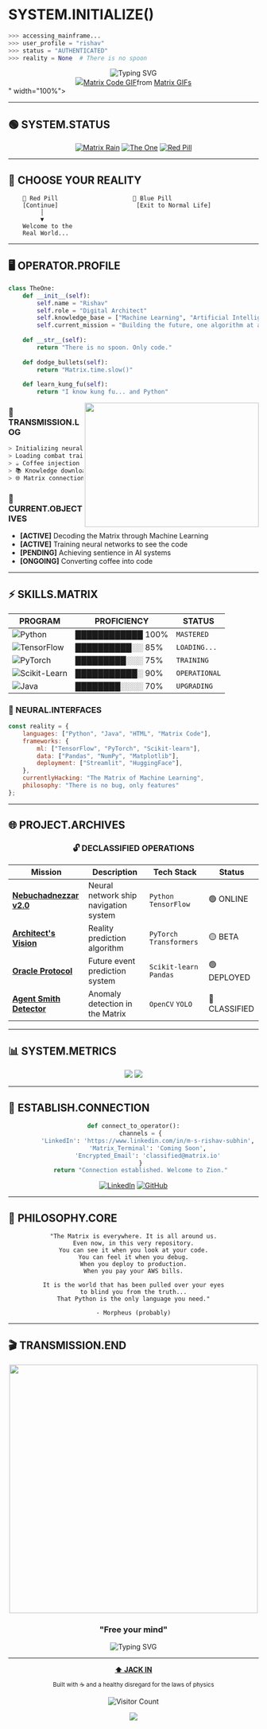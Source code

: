 # SYSTEM.INITIALIZE() 

```python
>>> accessing_mainframe...
>>> user_profile = "rishav"
>>> status = "AUTHENTICATED"
>>> reality = None  # There is no spoon
```

<div align="center">
  <img src="https://readme-typing-svg.herokuapp.com?font=Fira+Code&size=30&pause=1000&color=00FF00&center=true&vCenter=true&width=600&lines=Wake+up%2C+Rishav...;The+Matrix+has+you...;Follow+the+white+rabbit.;Knock%2C+knock%2C+Rishav." alt="Typing SVG" />
</div>

<div align="center">
  <img src="<div class="tenor-gif-embed" data-postid="5662740" data-share-method="host" data-aspect-ratio="1.66667" data-width="100%"><a href="https://tenor.com/view/matrix-code-matrix-code-encryption-encrypted-gif-5662740">Matrix Code GIF</a>from <a href="https://tenor.com/search/matrix-gifs">Matrix GIFs</a></div> <script type="text/javascript" async src="https://tenor.com/embed.js"></script>" width="100%">
</div>

---

## 🟢 SYSTEM.STATUS

<div align="center">

[![Matrix Rain](https://img.shields.io/badge/STATUS-ONLINE-00ff00?style=for-the-badge&logo=matrix&logoColor=white)](https://github.com/yourusername)
[![The One](https://img.shields.io/badge/CLASSIFICATION-THE_ONE-00ff00?style=for-the-badge)](https://github.com/yourusername)
[![Red Pill](https://img.shields.io/badge/CHOICE-RED_PILL-ff0000?style=for-the-badge)](https://github.com/yourusername)

</div>

---

## 💊 CHOOSE YOUR REALITY

```ascii
    🔴 Red Pill                     🔵 Blue Pill
    [Continue]                      [Exit to Normal Life]
         │                                
         ▼                                
    Welcome to the                       
    Real World...                        
```

---

## 🖥️ OPERATOR.PROFILE

```python
class TheOne:
    def __init__(self):
        self.name = "Rishav"
        self.role = "Digital Architect"
        self.knowledge_base = ["Machine Learning", "Artificial Intelligence", "Reality Manipulation"]
        self.current_mission = "Building the future, one algorithm at a time"
        
    def __str__(self):
        return "There is no spoon. Only code."
    
    def dodge_bullets(self):
        return "Matrix.time.slow()"
        
    def learn_kung_fu(self):
        return "I know kung fu... and Python"
```

<img align="right" src="https://media.giphy.com/media/l2Sq2BM8ZjSD0dZQs/giphy.gif" width="350" height="250"/>

### 📡 TRANSMISSION.LOG

```bash
> Initializing neural interface...
> Loading combat training programs...
> ☕ Coffee injection protocol: ACTIVE
> 📚 Knowledge download: IN PROGRESS
> 🌐 Matrix connection: ESTABLISHED
```

### 🎯 CURRENT.OBJECTIVES

- **[ACTIVE]** Decoding the Matrix through Machine Learning
- **[ACTIVE]** Training neural networks to see the code
- **[PENDING]** Achieving sentience in AI systems
- **[ONGOING]** Converting coffee into code

---

## ⚡ SKILLS.MATRIX

<div align="center">

| PROGRAM | PROFICIENCY | STATUS |
|---------|-------------|--------|
| ![Python](https://img.shields.io/badge/Python-3776AB?style=for-the-badge&logo=python&logoColor=white) | ████████████ 100% | `MASTERED` |
| ![TensorFlow](https://img.shields.io/badge/TensorFlow-FF6F00?style=for-the-badge&logo=tensorflow&logoColor=white) | ██████████░░ 85% | `LOADING...` |
| ![PyTorch](https://img.shields.io/badge/PyTorch-EE4C2C?style=for-the-badge&logo=pytorch&logoColor=white) | █████████░░░ 75% | `TRAINING` |
| ![Scikit-Learn](https://img.shields.io/badge/scikit--learn-F7931E?style=for-the-badge&logo=scikit-learn&logoColor=white) | ███████████░ 90% | `OPERATIONAL` |
| ![Java](https://img.shields.io/badge/Java-007396?style=for-the-badge&logo=java&logoColor=white) | ████████░░░░ 70% | `UPGRADING` |

</div>

### 🔌 NEURAL.INTERFACES

```javascript
const reality = {
    languages: ["Python", "Java", "HTML", "Matrix Code"],
    frameworks: {
        ml: ["TensorFlow", "PyTorch", "Scikit-learn"],
        data: ["Pandas", "NumPy", "Matplotlib"],
        deployment: ["Streamlit", "HuggingFace"],
    },
    currentlyHacking: "The Matrix of Machine Learning",
    philosophy: "There is no bug, only features"
};
```

---

## 🌐 PROJECT.ARCHIVES

<div align="center">

### 🔓 DECLASSIFIED OPERATIONS

| Mission | Description | Tech Stack | Status |
|---------|-------------|------------|---------|
| **[Nebuchadnezzar v2.0](#)** | Neural network ship navigation system | `Python` `TensorFlow` | 🟢 ONLINE |
| **[Architect's Vision](#)** | Reality prediction algorithm | `PyTorch` `Transformers` | 🟡 BETA |
| **[Oracle Protocol](#)** | Future event prediction system | `Scikit-learn` `Pandas` | 🟢 DEPLOYED |
| **[Agent Smith Detector](#)** | Anomaly detection in the Matrix | `OpenCV` `YOLO` | 🔴 CLASSIFIED |

</div>

---

## 📊 SYSTEM.METRICS

<div align="center">
  <img src="https://github-readme-stats.vercel.app/api?username=yourusername&show_icons=true&theme=matrix&hide_border=true&bg_color=0D1117&text_color=00FF00&icon_color=00FF00&title_color=00FF00" />
  
  <img src="https://github-readme-streak-stats.herokuapp.com/?user=yourusername&theme=dark&hide_border=true&background=0D1117&stroke=00FF00&ring=00FF00&fire=00FF00&currStreakLabel=00FF00&currStreakNum=00FF00&sideLabels=00FF00&sideNums=00FF00&dates=00FF00" />
</div>

---

## 🔗 ESTABLISH.CONNECTION

<div align="center">

```python
def connect_to_operator():
    channels = {
        'LinkedIn': 'https://www.linkedin.com/in/m-s-rishav-subhin',
        'Matrix_Terminal': 'Coming Soon',
        'Encrypted_Email': 'classified@matrix.io'
    }
    return "Connection established. Welcome to Zion."
```

[![LinkedIn](https://img.shields.io/badge/LinkedIn-0077B5?style=for-the-badge&logo=linkedin&logoColor=white)](https://www.linkedin.com/in/m-s-rishav-subhin)
[![GitHub](https://img.shields.io/badge/GitHub-100000?style=for-the-badge&logo=github&logoColor=white)](https://github.com/msrishav-28)

</div>

---

## 💭 PHILOSOPHY.CORE

<div align="center">

```
"The Matrix is everywhere. It is all around us.
Even now, in this very repository.
You can see it when you look at your code.
You can feel it when you debug.
When you deploy to production.
When you pay your AWS bills.

It is the world that has been pulled over your eyes
to blind you from the truth...
That Python is the only language you need."

- Morpheus (probably)
```

</div>

---

## 🎬 TRANSMISSION.END

<div align="center">
  <img src="https://media.giphy.com/media/qmEboC2VVjBgQ/giphy.gif" width="500">
  
  ### "Free your mind"
  
  <img src="https://readme-typing-svg.herokuapp.com?font=Fira+Code&size=20&pause=1000&color=00FF00&center=true&vCenter=true&width=600&lines=System.exit();See+you+in+the+Matrix...;Remember%3A+There+is+no+spoon." alt="Typing SVG" />
</div>

---

<div align="center">
  
  **[⬆ JACK IN](#-systeminitialize)**
  
  <sub>Built with ☕ and a healthy disregard for the laws of physics</sub>
  
  ![Visitor Count](https://profile-counter.glitch.me/yourusername/count.svg)
  
</div>

<!-- Matrix Rain Effect -->
<div align="center">
  <img src="https://capsule-render.vercel.app/api?type=waving&color=00ff00&height=120&section=footer&text=&fontSize=14&animation=twinkling" />
</div>
